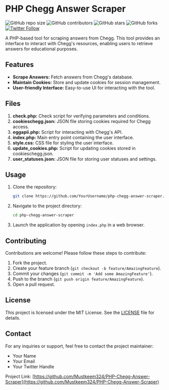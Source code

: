# PHP Chegg Answer Scraper

![GitHub repo size](https://img.shields.io/github/repo-size/Mustkeem324/PHP-Chegg-Answer-Scraper)
![GitHub contributors](https://img.shields.io/github/contributors/Mustkeem324/PHP-Chegg-Answer-Scraper)
![GitHub stars](https://img.shields.io/github/stars/Mustkeem324/PHP-Chegg-Answer-Scraper?style=social)
![GitHub forks](https://img.shields.io/github/forks/Mustkeem324/PHP-Chegg-Answer-Scraper?style=social)
[![Twitter Follow](https://img.shields.io/twitter/follow/YourTwitterHandle?style=social)](https://twitter.com/YourTwitterHandle)

A PHP-based tool for scraping answers from Chegg. This tool provides an interface to interact with Chegg's resources, enabling users to retrieve answers for educational purposes.

## Features

- **Scrape Answers:** Fetch answers from Chegg's database.
- **Maintain Cookies:** Store and update cookies for session management.
- **User-friendly Interface:** Easy-to-use UI for interacting with the tool.

## Files

1. **check.php:** Check script for verifying parameters and conditions.
2. **cookieschegg.json:** JSON file storing cookies required for Chegg access.
3. **eggapii.php:** Script for interacting with Chegg's API.
4. **index.php:** Main entry point containing the user interface.
5. **style.css:** CSS file for styling the user interface.
6. **update_cookies.php:** Script for updating cookies stored in cookieschegg.json.
7. **user_statuses.json:** JSON file for storing user statuses and settings.

## Usage

1. Clone the repository:

   ```bash
   git clone https://github.com/YourUsername/php-chegg-answer-scraper.git
   ```

2. Navigate to the project directory:

   ```bash
   cd php-chegg-answer-scraper
   ```

3. Launch the application by opening `index.php` in a web browser.

## Contributing

Contributions are welcome! Please follow these steps to contribute:

1. Fork the project.
2. Create your feature branch (`git checkout -b feature/AmazingFeature`).
3. Commit your changes (`git commit -m 'Add some AmazingFeature'`).
4. Push to the branch (`git push origin feature/AmazingFeature`).
5. Open a pull request.

## License

This project is licensed under the MIT License. See the [LICENSE](LICENSE) file for details.

## Contact

For any inquiries or support, feel free to contact the project maintainer:
- Your Name
- Your Email
- Your Twitter Handle

Project Link: [https://github.com/Mustkeem324/PHP-Chegg-Answer-Scraper](https://github.com/Mustkeem324/PHP-Chegg-Answer-Scraper)
